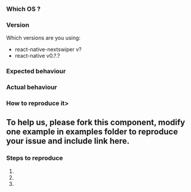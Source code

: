 ### Which OS ?

### Version
Which versions are you using:

- react-native-nextswiper v?
- react-native v0.?.?

### Expected behaviour



### Actual behaviour


### How to reproduce it>
To help us, please fork this component, modify one example in examples folder to reproduce your issue and include link here.
-

### Steps to reproduce
1.
2.
3.
